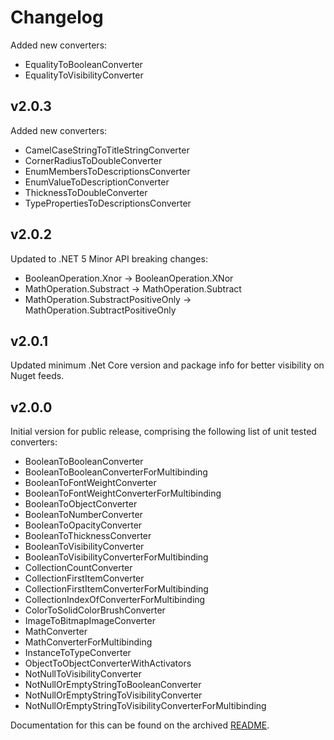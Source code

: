 # Changelog

Added new converters:
- EqualityToBooleanConverter
- EqualityToVisibilityConverter

## v2.0.3
Added new converters:
- CamelCaseStringToTitleStringConverter
- CornerRadiusToDoubleConverter
- EnumMembersToDescriptionsConverter
- EnumValueToDescriptionConverter
- ThicknessToDoubleConverter
- TypePropertiesToDescriptionsConverter

## v2.0.2
Updated to .NET 5
Minor API breaking changes: 
- BooleanOperation.Xnor -> BooleanOperation.XNor
- MathOperation.Substract -> MathOperation.Subtract
- MathOperation.SubstractPositiveOnly -> MathOperation.SubtractPositiveOnly

## v2.0.1
Updated minimum .Net Core version and package info for better visibility on Nuget feeds.

## v2.0.0
Initial version for public release, comprising the following list of unit tested converters:
- BooleanToBooleanConverter
- BooleanToBooleanConverterForMultibinding
- BooleanToFontWeightConverter
- BooleanToFontWeightConverterForMultibinding
- BooleanToObjectConverter
- BooleanToNumberConverter
- BooleanToOpacityConverter
- BooleanToThicknessConverter
- BooleanToVisibilityConverter
- BooleanToVisibilityConverterForMultibinding
- CollectionCountConverter
- CollectionFirstItemConverter
- CollectionFirstItemConverterForMultibinding
- CollectionIndexOfConverterForMultibinding
- ColorToSolidColorBrushConverter
- ImageToBitmapImageConverter
- MathConverter
- MathConverterForMultibinding
- InstanceToTypeConverter
- ObjectToObjectConverterWithActivators
- NotNullToVisibilityConverter
- NotNullOrEmptyStringToBooleanConverter
- NotNullOrEmptyStringToVisibilityConverter
- NotNullOrEmptyStringToVisibilityConverterForMultibinding

Documentation for this can be found on the archived [README](https://github.com/davidlebourdais/ExtendedWPFConverters/blob/v2.0.0/README.md).
